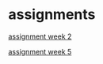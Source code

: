 # assignments 

[assignment week 2](https://github.com/giuliacarlucci97/assignments/blob/master/Assignment_week_2.ipynb)

[assignment week 5](https://github.com/giuliacarlucci97/assignments/blob/master/Assignment_week_5.ipynb)
